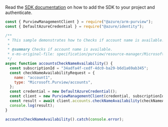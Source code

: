 Read the [SDK documentation](https://github.com/Azure/azure-sdk-for-js/blob/%40azure%2Farm-purview_1.0.1/sdk/purview/arm-purview/README.md) on how to add the SDK to your project and authenticate.

```javascript
const { PurviewManagementClient } = require("@azure/arm-purview");
const { DefaultAzureCredential } = require("@azure/identity");

/**
 * This sample demonstrates how to Checks if account name is available.
 *
 * @summary Checks if account name is available.
 * x-ms-original-file: specification/purview/resource-manager/Microsoft.Purview/stable/2021-07-01/examples/Accounts_CheckNameAvailability.json
 */
async function accountsCheckNameAvailability() {
  const subscriptionId = "34adfa4f-cedf-4dc0-ba29-b6d1a69ab345";
  const checkNameAvailabilityRequest = {
    name: "account1",
    type: "Microsoft.Purview/accounts",
  };
  const credential = new DefaultAzureCredential();
  const client = new PurviewManagementClient(credential, subscriptionId);
  const result = await client.accounts.checkNameAvailability(checkNameAvailabilityRequest);
  console.log(result);
}

accountsCheckNameAvailability().catch(console.error);
```
